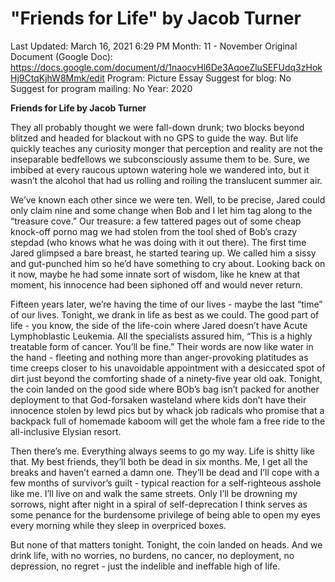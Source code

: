 # "Friends for Life" by Jacob Turner

Last Updated: March 16, 2021 6:29 PM
Month: 11 - November
Original Document (Google Doc): https://docs.google.com/document/d/1naocvHl6De3AqoeZluSEFUdq3zHokHj9CtqKjhW8Mmk/edit
Program: Picture Essay
Suggest for blog: No
Suggest for program mailing: No
Year: 2020

**Friends for Life by Jacob Turner**

They all probably thought we were fall-down drunk; two blocks beyond blitzed and headed for blackout with no GPS to guide the way. But life quickly teaches any curiosity monger that perception and reality are not the inseparable bedfellows we subconsciously assume them to be. Sure, we imbibed at every raucous uptown watering hole we wandered into, but it wasn’t the alcohol that had us rolling and roiling the translucent summer air.

We’ve known each other since we were ten. Well, to be precise, Jared could only claim nine and some change when Bob and I let him tag along to the “treasure cove.” Our treasure: a few tattered pages out of some cheap knock-off porno mag we had stolen from the tool shed of Bob’s crazy stepdad (who knows what he was doing with it out there). The first time Jared glimpsed a bare breast, he started tearing up. We called him a sissy and gut-punched him so he’d have something to cry about. Looking back on it now, maybe he had some innate sort of wisdom, like he knew at that moment, his innocence had been siphoned off and would never return.

Fifteen years later, we’re having the time of our lives - maybe the last “time” of our lives. Tonight, we drank in life as best as we could. The good part of life - you know, the side of the life-coin where Jared doesn’t have Acute Lymphoblastic Leukemia. All the specialists assured him, “This is a highly treatable form of cancer. You’ll be fine.” Their words are now like water in the hand - fleeting and nothing more than anger-provoking platitudes as time creeps closer to his unavoidable appointment with a desiccated spot of dirt just beyond the comforting shade of a ninety-five year old oak. Tonight, the coin landed on the good side where BOb’s bag isn’t packed for another deployment to that God-forsaken wasteland where kids don’t have their innocence stolen by lewd pics but by whack job radicals who promise that a backpack full of homemade kaboom will get the whole fam a free ride to the all-inclusive Elysian resort.

Then there’s me. Everything always seems to go my way. Life is shitty like that. My best friends, they’ll both be dead in six months. Me, I get all the breaks and haven’t earned a damn one. They’ll be dead and I’ll cope with a few months of survivor’s guilt - typical reaction for a self-righteous asshole like me. I’ll live on and walk the same streets. Only I’ll be drowning my sorrows, night after night in a spiral of self-deprecation I think serves as some penance for the burdensome privilege of being able to open my eyes every morning while they sleep in overpriced boxes.

But none of that matters tonight. Tonight, the coin landed on heads. And we drink life, with no worries, no burdens, no cancer, no deployment, no depression, no regret - just the indelible and ineffable high of life.